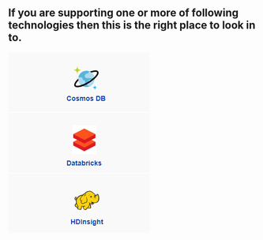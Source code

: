 ## If you are supporting one or more of following technologies then this is the right place to look in to.


[![cosmons-edited.png](/.attachments/cosmons-edited-d23f61a1-cd52-4c42-8937-cd3a689507cd.png)](https://dev.azure.com/Supportability/Big%20Data/_wiki/wikis/Big-Data.wiki?pagePath=%2FDatabase%20POD%2FCosmosDB&pageId=212869&wikiVersion=GBwikiMaster)[![DataBricksEdited.png](/.attachments/DataBricksEdited-ac0c8f91-8858-4f22-bd75-4c0e327acb2f.png)](https://dev.azure.com/Supportability/Big%20Data/_wiki/wikis/Big-Data.wiki?pagePath=%2FOpen%20Source%20POD%2FDatabricks&pageId=24066&wikiVersion=GBwikiMaster)![HDInsight2.png](/.attachments/HDInsight2-0d01170b-aac4-46e1-a427-90bda64786d7.png)
